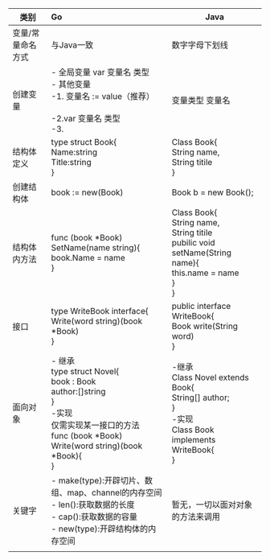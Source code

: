 | 类别              | Go                                                           | Java                                                         |
| ----------------- | :----------------------------------------------------------- | ------------------------------------------------------------ |
| 变量/常量命名方式 | 与Java一致                                                   | 数字字母下划线                                               |
| 创建变量          | - 全局变量 var 变量名 类型<br />- 其他变量<br />-1. 变量名 := value（推荐）<br /><br />-2.var 变量名 类型<br />-3. | 变量类型 变量名                                              |
| 结构体定义        | type struct Book{<br />Name:string<br />Title:string<br />}  | Class Book{<br />String name,<br />String titile<br />}      |
| 创建结构体        | book := new(Book)                                            | Book b = new Book();                                         |
| 结构体内方法      | func (book *Book) SetName(name string){<br />book.Name = name<br />} | Class Book{<br />String name,<br />String titile<br />pubilic void setName(String name){<br />this.name = name<br />}<br />} |
| 接口              | type  WriteBook interface{<br />Write(word string)(book *Book)<br />} | public interface WriteBook{<br />Book write(String word)<br />} |
| 面向对象          | - 继承<br />type struct Novel{<br />book : Book<br />author:[]string<br />}<br />-实现<br />仅需实现某一接口的方法<br />func (book *Book) Write(word string)(book *Book){<br />} | -继承<br />Class Novel extends Book{<br />String[] author;<br />}<br />-实现<br />Class Book implements WriteBook{<br />} |
| 关键字            | - make(type):开辟切片、数组、map、channel的内存空间<br />- len():获取数据的长度<br />- cap():获取数据的容量<br />- new(type):开辟结构体的内存空间 | 暂无，一切以面对对象的方法来调用                             |
|                   |                                                              |                                                              |

